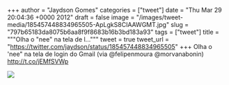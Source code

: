 
+++
author = "Jaydson Gomes"
categories = ["tweet"]
date = "Thu Mar 29 20:04:36 +0000 2012"
draft = false
image = "/images/tweet-media/185457448834965505-ApLgkS8CIAAWGMT.jpg"
slug = "797b65183da8075b6aa8f9f8683b16b3bd183a93"
tags = ["tweet"]
title = """Olha o "nee" na tela de l..."""
tweet = true
tweet_url = "https://twitter.com/jaydson/status/185457448834965505"
+++
Olha o 'nee" na tela de login do Gmail (via @felipenmoura @morvanabonin) http://t.co/jEMfSVWp

![](/images/tweet-media/185457448834965505-ApLgkS8CIAAWGMT.jpg)